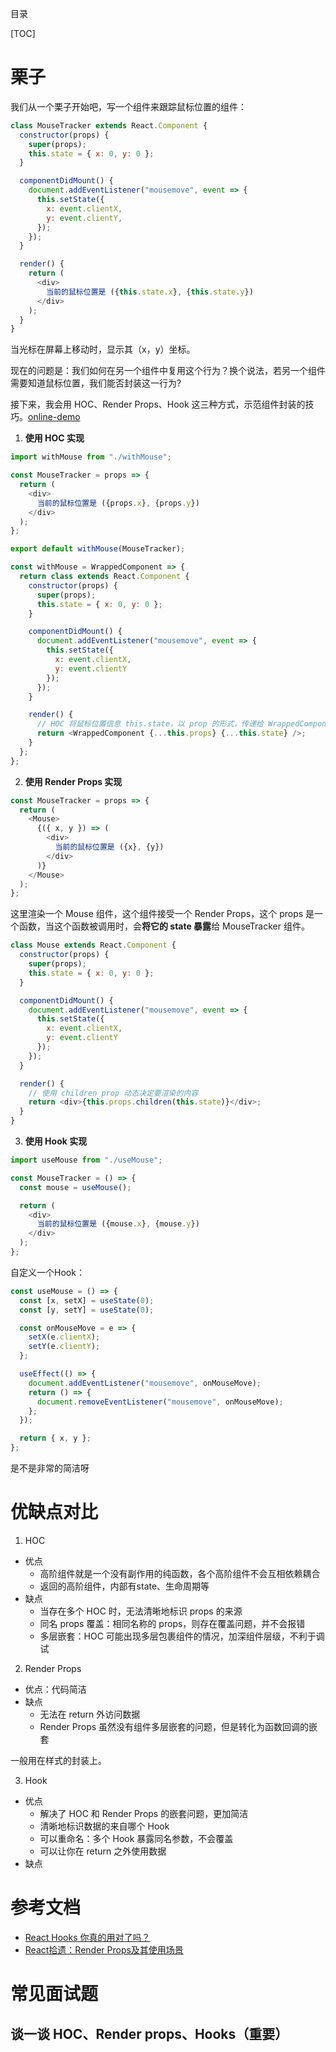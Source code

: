 目录

[TOC]

# 栗子
我们从一个栗子开始吧，写一个组件来跟踪鼠标位置的组件：
```js
class MouseTracker extends React.Component {
  constructor(props) {
    super(props);
    this.state = { x: 0, y: 0 };
  }

  componentDidMount() {
    document.addEventListener("mousemove", event => {
      this.setState({
        x: event.clientX,
        y: event.clientY,
      });
    });
  }

  render() {
    return (
      <div>
        当前的鼠标位置是 ({this.state.x}, {this.state.y})
      </div>
    );
  }
}
```
当光标在屏幕上移动时，显示其（x，y）坐标。

现在的问题是：我们如何在另一个组件中复用这个行为？换个说法，若另一个组件需要知道鼠标位置，我们能否封装这一行为?

接下来，我会用 HOC、Render Props、Hook 这三种方式，示范组件封装的技巧。[online-demo](https://codesandbox.io/s/hoc-render-props-hook-m7gw1)

1. **使用 HOC 实现**
```js
import withMouse from "./withMouse";

const MouseTracker = props => {
  return (
    <div>
      当前的鼠标位置是 ({props.x}, {props.y})
    </div>
  );
};

export default withMouse(MouseTracker);
```

```js
const withMouse = WrappedComponent => {
  return class extends React.Component {
    constructor(props) {
      super(props);
      this.state = { x: 0, y: 0 };
    }

    componentDidMount() {
      document.addEventListener("mousemove", event => {
        this.setState({
          x: event.clientX,
          y: event.clientY
        });
      });
    }

    render() {
      // HOC 将鼠标位置信息 this.state，以 prop 的形式，传递给 WrappedComponent
      return <WrappedComponent {...this.props} {...this.state} />;
    }
  };
};
```


2. **使用 Render Props 实现**

```js
const MouseTracker = props => {
  return (
    <Mouse>
      {({ x, y }) => (
        <div>
          当前的鼠标位置是 ({x}, {y})
        </div>
      )}
    </Mouse>
  );
};
```
这里渲染一个 Mouse 组件，这个组件接受一个 Render Props，这个 props 是一个函数，当这个函数被调用时，会**将它的 state 暴露**给 MouseTracker 组件。

```js
class Mouse extends React.Component {
  constructor(props) {
    super(props);
    this.state = { x: 0, y: 0 };
  }

  componentDidMount() {
    document.addEventListener("mousemove", event => {
      this.setState({
        x: event.clientX,
        y: event.clientY
      });
    });
  }

  render() {
    // 使用 children prop 动态决定要渲染的内容
    return <div>{this.props.children(this.state)}</div>;
  }
}
```

3. **使用 Hook 实现**
```js
import useMouse from "./useMouse";

const MouseTracker = () => {
  const mouse = useMouse();

  return (
    <div>
      当前的鼠标位置是 ({mouse.x}, {mouse.y})
    </div>
  );
};
```
自定义一个Hook：
```js
const useMouse = () => {
  const [x, setX] = useState(0);
  const [y, setY] = useState(0);

  const onMouseMove = e => {
    setX(e.clientX);
    setY(e.clientY);
  };

  useEffect(() => {
    document.addEventListener("mousemove", onMouseMove);
    return () => {
      document.removeEventListener("mousemove", onMouseMove);
    };
  });

  return { x, y };
};
```
是不是非常的简洁呀 

# 优缺点对比
1. HOC
- 优点
  + 高阶组件就是一个没有副作用的纯函数，各个高阶组件不会互相依赖耦合
  + 返回的高阶组件，内部有state、生命周期等
- 缺点
  + 当存在多个 HOC 时，无法清晰地标识 props 的来源
  + 同名 props 覆盖：相同名称的 props，则存在覆盖问题，并不会报错
  + 多层嵌套：HOC 可能出现多层包裹组件的情况，加深组件层级，不利于调试

2. Render Props
- 优点：代码简洁
- 缺点
  + 无法在 return 外访问数据
  + Render Props 虽然没有组件多层嵌套的问题，但是转化为函数回调的嵌套

一般用在样式的封装上。

3. Hook
- 优点
  + 解决了 HOC 和 Render Props 的嵌套问题，更加简洁
  + 清晰地标识数据的来自哪个 Hook
  + 可以重命名：多个 Hook 暴露同名参数，不会覆盖
  + 可以让你在 return 之外使用数据
- 缺点

# 参考文档
- [React Hooks 你真的用对了吗？](https://zhuanlan.zhihu.com/p/85969406)
- [React拾遗：Render Props及其使用场景](https://juejin.im/post/5b2f99ea6fb9a00e3a5aa511#heading-3)



# 常见面试题
## 谈一谈 HOC、Render props、Hooks（重要）